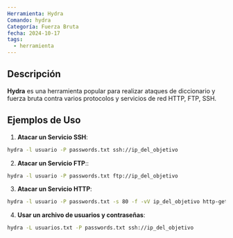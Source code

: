```yaml
---
Herramienta: Hydra
Comando: hydra
Categoría: Fuerza Bruta
fecha: 2024-10-17
tags:
  - herramienta
---
```


## Descripción 

**Hydra** es una herramienta popular para realizar ataques de diccionario y fuerza bruta contra varios protocolos y servicios de red HTTP, FTP, SSH.

## Ejemplos de Uso 

1. **Atacar un Servicio SSH**: 

```bash 
hydra -l usuario -P passwords.txt ssh://ip_del_objetivo
```

2. **Atacar un Servicio FTP**:: 

```bash 
hydra -l usuario -P passwords.txt ftp://ip_del_objetivo
```

3. **Atacar un Servicio HTTP**:

```bash 
hydra -l usuario -P passwords.txt -s 80 -f -vV ip_del_objetivo http-get /ruta_del_formulario
```

4. **Usar un archivo de usuarios y contraseñas**:

```bash 
hydra -L usuarios.txt -P passwords.txt ssh://ip_del_objetivo
```